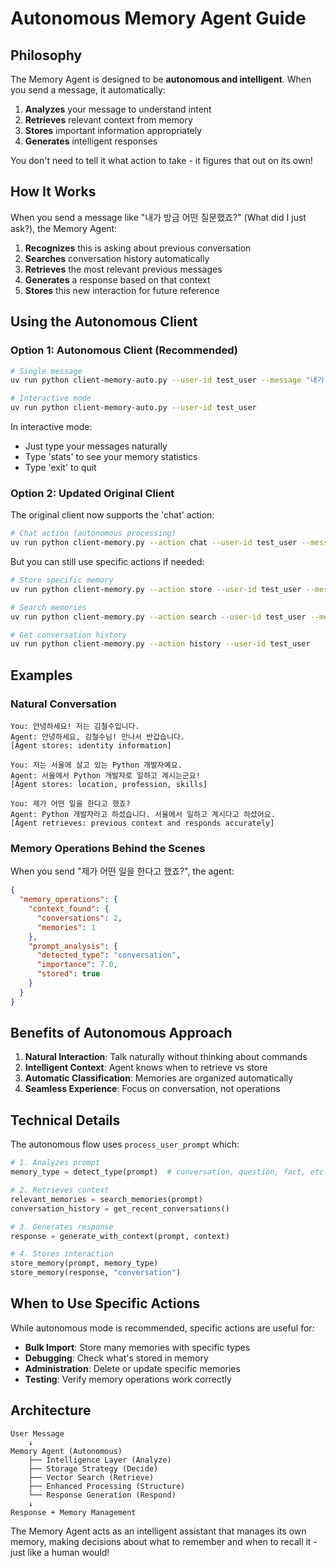 # Autonomous Memory Agent Guide

## Philosophy

The Memory Agent is designed to be **autonomous and intelligent**. When you send a message, it automatically:

1. **Analyzes** your message to understand intent
2. **Retrieves** relevant context from memory
3. **Stores** important information appropriately
4. **Generates** intelligent responses

You don't need to tell it what action to take - it figures that out on its own!

## How It Works

When you send a message like "내가 방금 어떤 질문했죠?" (What did I just ask?), the Memory Agent:

1. **Recognizes** this is asking about previous conversation
2. **Searches** conversation history automatically
3. **Retrieves** the most relevant previous messages
4. **Generates** a response based on that context
5. **Stores** this new interaction for future reference

## Using the Autonomous Client

### Option 1: Autonomous Client (Recommended)

```bash
# Single message
uv run python client-memory-auto.py --user-id test_user --message "내가 방금 어떤 질문했죠?"

# Interactive mode
uv run python client-memory-auto.py --user-id test_user
```

In interactive mode:
- Just type your messages naturally
- Type 'stats' to see your memory statistics
- Type 'exit' to quit

### Option 2: Updated Original Client

The original client now supports the 'chat' action:

```bash
# Chat action (autonomous processing)
uv run python client-memory.py --action chat --user-id test_user --message "내가 방금 어떤 질문했죠?"
```

But you can still use specific actions if needed:
```bash
# Store specific memory
uv run python client-memory.py --action store --user-id test_user --message "저는 Python 개발자입니다" --type profession

# Search memories
uv run python client-memory.py --action search --user-id test_user --message "Python"

# Get conversation history
uv run python client-memory.py --action history --user-id test_user
```

## Examples

### Natural Conversation
```
You: 안녕하세요! 저는 김철수입니다.
Agent: 안녕하세요, 김철수님! 만나서 반갑습니다.
[Agent stores: identity information]

You: 저는 서울에 살고 있는 Python 개발자예요.
Agent: 서울에서 Python 개발자로 일하고 계시는군요! 
[Agent stores: location, profession, skills]

You: 제가 어떤 일을 한다고 했죠?
Agent: Python 개발자라고 하셨습니다. 서울에서 일하고 계시다고 하셨어요.
[Agent retrieves: previous context and responds accurately]
```

### Memory Operations Behind the Scenes

When you send "제가 어떤 일을 한다고 했죠?", the agent:

```json
{
  "memory_operations": {
    "context_found": {
      "conversations": 2,
      "memories": 1
    },
    "prompt_analysis": {
      "detected_type": "conversation",
      "importance": 7.0,
      "stored": true
    }
  }
}
```

## Benefits of Autonomous Approach

1. **Natural Interaction**: Talk naturally without thinking about commands
2. **Intelligent Context**: Agent knows when to retrieve vs store
3. **Automatic Classification**: Memories are organized automatically
4. **Seamless Experience**: Focus on conversation, not operations

## Technical Details

The autonomous flow uses `process_user_prompt` which:

```python
# 1. Analyzes prompt
memory_type = detect_type(prompt)  # conversation, question, fact, etc.

# 2. Retrieves context
relevant_memories = search_memories(prompt)
conversation_history = get_recent_conversations()

# 3. Generates response
response = generate_with_context(prompt, context)

# 4. Stores interaction
store_memory(prompt, memory_type)
store_memory(response, "conversation")
```

## When to Use Specific Actions

While autonomous mode is recommended, specific actions are useful for:

- **Bulk Import**: Store many memories with specific types
- **Debugging**: Check what's stored in memory
- **Administration**: Delete or update specific memories
- **Testing**: Verify memory operations work correctly

## Architecture

```
User Message
    ↓
Memory Agent (Autonomous)
    ├── Intelligence Layer (Analyze)
    ├── Storage Strategy (Decide)
    ├── Vector Search (Retrieve)
    ├── Enhanced Processing (Structure)
    └── Response Generation (Respond)
    ↓
Response + Memory Management
```

The Memory Agent acts as an intelligent assistant that manages its own memory, making decisions about what to remember and when to recall it - just like a human would!